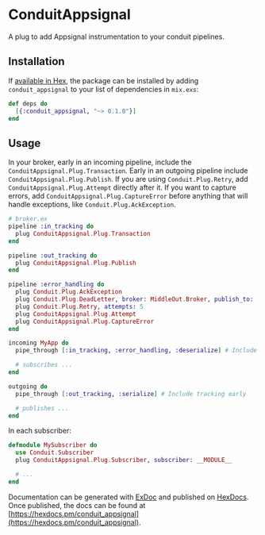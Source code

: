 # ConduitAppsignal

A plug to add Appsignal instrumentation to your conduit pipelines.

## Installation

If [available in Hex](https://hex.pm/docs/publish), the package can be installed
by adding `conduit_appsignal` to your list of dependencies in `mix.exs`:

```elixir
def deps do
  [{:conduit_appsignal, "~> 0.1.0"}]
end
```

## Usage

In your broker, early in an incoming pipeline, include the `ConduitAppsignal.Plug.Transaction`. Early
in an outgoing pipeline include `ConduitAppsignal.Plug.Publish`. If you are using `Conduit.Plug.Retry`,
add `ConduitAppsignal.Plug.Attempt` directly after it. If you want to capture errors, add
`ConduitAppsignal.Plug.CaptureError` before anything that will handle exceptions, like `Conduit.Plug.AckException`.

``` elixir
# broker.ex
pipeline :in_tracking do
  plug ConduitAppsignal.Plug.Transaction
end

pipeline :out_tracking do
  plug ConduitAppsignal.Plug.Publish
end

pipeline :error_handling do
  plug Conduit.Plug.AckException
  plug Conduit.Plug.DeadLetter, broker: MiddleOut.Broker, publish_to: :error
  plug Conduit.Plug.Retry, attempts: 5
  plug ConduitAppsignal.Plug.Attempt
  plug ConduitAppsignal.Plug.CaptureError
end

incoming MyApp do
  pipe_through [:in_tracking, :error_handling, :deserialize] # Include tracking early

  # subscribes ...
end

outgoing do
  pipe_through [:out_tracking, :serialize] # Include tracking early

  # publishes ...
end
```

In each subscriber:

``` elixir
defmodule MySubscriber do
  use Conduit.Subscriber
  plug ConduitAppsignal.Plug.Subscriber, subscriber: __MODULE__

  # ...
end
```

Documentation can be generated with [ExDoc](https://github.com/elixir-lang/ex_doc)
and published on [HexDocs](https://hexdocs.pm). Once published, the docs can
be found at [https://hexdocs.pm/conduit_appsignal](https://hexdocs.pm/conduit_appsignal).

